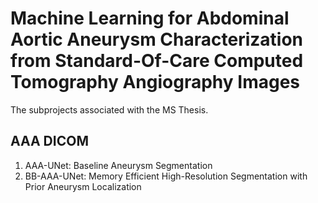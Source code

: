 # Machine Learning for Abdominal Aortic Aneurysm Characterization from Standard-Of-Care Computed Tomography Angiography Images
The subprojects associated with the MS Thesis. 

## AAA DICOM
1. AAA-UNet: Baseline Aneurysm Segmentation
2. BB-AAA-UNet: Memory Efficient High-Resolution Segmentation with Prior Aneurysm 
Localization

